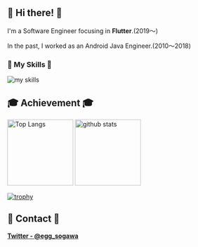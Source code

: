## 🍻 Hi there! 🍻
I'm a Software Engineer focusing in **Flutter**.(2019〜)

In the past, I worked as an Android Java Engineer.(2010〜2018)


###  🎁 My Skills 🎁
<img alt="my skills" src="https://skillicons.dev/icons?theme=light&perline=5&i=flutter,dart,firebase,androidstudio,java,ps,figma,unity,wordpress,vscode" />


## 🎓 Achievement 🎓
<p align="left"> 
  <img alt="Top Langs" height="150px" src="https://github-readme-stats.vercel.app/api/top-langs/?username=YoshihideSogawa&layout=compact&show_icons=true" />
  <img alt="github stats" height="150px" src="https://github-readme-stats.vercel.app/api?username=YoshihideSogawa&count_private=true&include_all_commits=true" />
</p>


[![trophy](https://github-profile-trophy.vercel.app/?username=YoshihideSogawa&margin-w=5)](https://github.com/YoshihideSogawa/)

## 💬 Contact 💬

**[Twitter - @egg_sogawa](https://twitter.com/egg_sogawa)**
